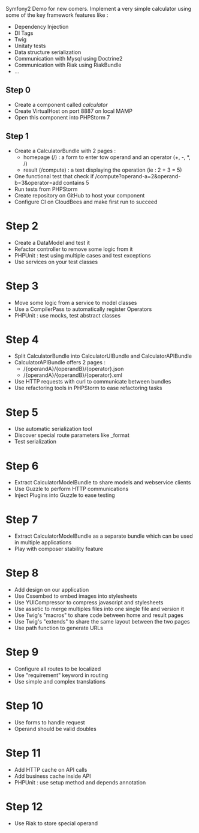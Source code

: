 Symfony2 Demo for new comers.
Implement a very simple calculator using some of the key framework features like :
* Dependency Injection
* DI Tags
* Twig
* Unitaty tests
* Data structure serialization
* Communication with Mysql using Doctrine2
* Communication with Riak using RiakBundle
* ...

## Step 0

* Create a component called *calculator*
* Create VirtualHost on port 8887 on local MAMP
* Open this component into PHPStorm 7

## Step 1

* Create a CalculatorBundle with 2 pages :
   * homepage (/) : a form to enter tow operand and an operator (+, -, *, /)
   * result (/compute) : a text displaying the operation (ie : 2 + 3 = 5)
* One functional test that check if /compute?operand-a=2&operand-b=3&operator=add contains 5
* Run tests from PHPStorm
* Create repository on GitHub to host your component
* Configure CI on CloudBees and make first run to succeed

# Step 2

* Create a DataModel and test it
* Refactor controller to remove some logic from it
* PHPUnit : test using multiple cases and test exceptions
* Use services on your test classes

# Step 3

* Move some logic from a service to model classes
* Use a CompilerPass to automatically register Operators
* PHPUnit : use mocks, test abstract classes

# Step 4

* Split CalculatorBundle into CalculatorUIBundle and CalculatorAPIBundle
* CalculatorAPIBundle offers 2 pages :
   * /{operandA}/{operandB}/{operator}.json
   * /{operandA}/{operandB}/{operator}.xml
* Use HTTP requests with curl to communicate between bundles
* Use refactoring tools in PHPStorm to ease refactoring tasks

# Step 5

* Use automatic serialization tool
* Discover special route parameters like _format
* Test serialization

# Step 6

* Extract CalculatorModelBundle to share models and webservice clients
* Use Guzzle to perform HTTP communications
* Inject Plugins into Guzzle to ease testing

# Step 7

* Extract CalculatorModelBundle as a separate bundle which can be used in multiple applications
* Play with composer stability feature

# Step 8

* Add design on our application
* Use Cssembed to embed images into stylesheets
* Use YUICompressor to compress javascript and stylesheets
* Use assetic to merge multiples files into one single file and version it
* Use Twig's "macros" to share code between home and result pages
* Use Twig's "extends" to share the same layout between the two pages
* Use path function to generate URLs

# Step 9

* Configure all routes to be localized
* Use "requirement" keyword in routing
* Use simple and complex translations

# Step 10

* Use forms to handle request
* Operand should be valid doubles

# Step 11

* Add HTTP cache on API calls
* Add business cache inside API
* PHPUnit : use setup method and depends annotation

# Step 12

* Use Riak to store special operand